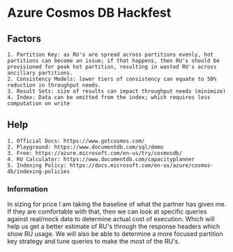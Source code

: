 # Azure Cosmos DB Hackfest
## Factors
	1. Partition Key: as RU's are spread across partitions evenly, hot partitions can become an issue; if that happens, then RU's should be provisioned for peak hot partition, resulting in wasted RU's across ancillary partitions.
	2. Consistency Models: lower tiers of consistency can equate to 50% reduction in throughput needs.
	3. Result Sets: size of results can impact throughput needs (minimize)
	4. Index: Data can be omitted from the index; which requires less computation on write


## Help
	1. Official Docs: https://www.gotcosmos.com/
	2. Playground: https://www.documentdb.com/sql/demo
	3. Free: https://azure.microsoft.com/en-us/try/cosmosdb/
	4. RU Calculator: https://www.documentdb.com/capacityplanner
	5. Indexing Policy: https://docs.microsoft.com/en-us/azure/cosmos-db/indexing-policies


### Information
In sizing for price I am taking the baseline of what the partner has given me. If they are comfortable with that, then we can look at specific queries against real/mock data to determine actual cost of execution. Which will help us get a better estimate of RU's through the response headers which show RU usage. We will also be able to determine a more focused partition key strategy and tune queries to make the most of the RU's.
